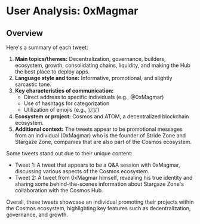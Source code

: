 # User Analysis: 0xMagmar

## Overview

Here's a summary of each tweet:

1. **Main topics/themes:** Decentralization, governance, builders, ecosystem, growth, consolidating chains, liquidity, and making the Hub the best place to deploy apps.
2. **Language style and tone:** Informative, promotional, and slightly sarcastic tone.
3. **Key characteristics of communication:**
	* Direct address to specific individuals (e.g., @0xMagmar)
	* Use of hashtags for categorization
	* Utilization of emojis (e.g., 🇺🇸)
4. **Ecosystem or project:** Cosmos and ATOM, a decentralized blockchain ecosystem.
5. **Additional context:** The tweets appear to be promotional messages from an individual (0xMagmar) who is the founder of Stride Zone and Stargaze Zone, companies that are also part of the Cosmos ecosystem.

Some tweets stand out due to their unique content:

* Tweet 1: A tweet that appears to be a Q&A session with 0xMagmar, discussing various aspects of the Cosmos ecosystem.
* Tweet 2: A tweet from 0xMagmar himself, revealing his true identity and sharing some behind-the-scenes information about Stargaze Zone's collaboration with the Cosmos Hub.

Overall, these tweets showcase an individual promoting their projects within the Cosmos ecosystem, highlighting key features such as decentralization, governance, and growth.